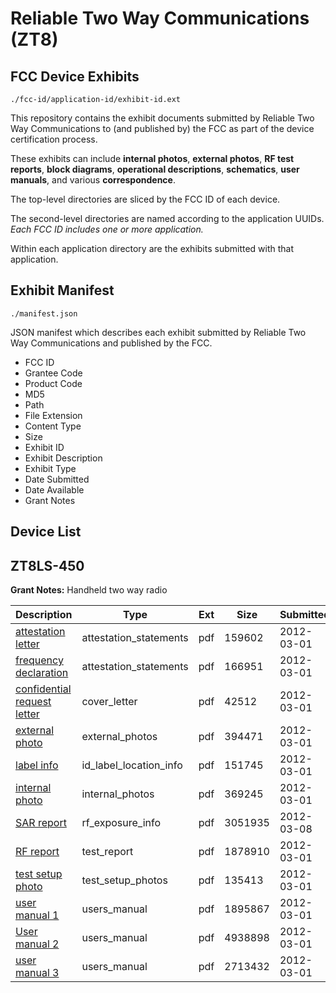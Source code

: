 # Reliable Two Way Communications (ZT8)
## FCC Device Exhibits

```
./fcc-id/application-id/exhibit-id.ext
```

This repository contains the exhibit documents submitted by Reliable Two Way Communications to (and published by) the FCC as part of the device certification process.

These exhibits can include **internal photos**, **external photos**, **RF test reports**, **block diagrams**, **operational descriptions**, **schematics**, **user manuals**, and various **correspondence**.

The top-level directories are sliced by the FCC ID of each device.

The second-level directories are named according to the application UUIDs. *Each FCC ID includes one or more application.*

Within each application directory are the exhibits submitted with that application. 

## Exhibit Manifest

```
./manifest.json
```

JSON manifest which describes each exhibit submitted by Reliable Two Way Communications and published by the FCC.

- FCC ID
- Grantee Code
- Product Code
- MD5
- Path
- File Extension
- Content Type
- Size
- Exhibit ID
- Exhibit Description
- Exhibit Type
- Date Submitted
- Date Available
- Grant Notes

## Device List
## ZT8LS-450
**Grant Notes:** Handheld two way radio

| Description | Type | Ext | Size | Submitted | Available |
| ----------- | ---- | --- | ---- | --------- | --------- |
| [attestation letter](ZT8LS-450/52e63aa2a88112c210b53aa592ccc3e7/1646326.pdf) | attestation_statements | pdf | 159602 | 2012-03-01 | 2012-03-01 |
| [frequency declaration](ZT8LS-450/52e63aa2a88112c210b53aa592ccc3e7/1646327.pdf) | attestation_statements | pdf | 166951 | 2012-03-01 | 2012-03-01 |
| [confidential request letter](ZT8LS-450/52e63aa2a88112c210b53aa592ccc3e7/1646342.pdf) | cover_letter | pdf | 42512 | 2012-03-01 | 2012-03-01 |
| [external photo](ZT8LS-450/52e63aa2a88112c210b53aa592ccc3e7/1646343.pdf) | external_photos | pdf | 394471 | 2012-03-01 | 2012-03-01 |
| [label info](ZT8LS-450/52e63aa2a88112c210b53aa592ccc3e7/1646328.pdf) | id_label_location_info | pdf | 151745 | 2012-03-01 | 2012-03-01 |
| [internal photo](ZT8LS-450/52e63aa2a88112c210b53aa592ccc3e7/1646344.pdf) | internal_photos | pdf | 369245 | 2012-03-01 | 2012-03-01 |
| [SAR report](ZT8LS-450/52e63aa2a88112c210b53aa592ccc3e7/1651891.pdf) | rf_exposure_info | pdf | 3051935 | 2012-03-08 | 2012-03-01 |
| [RF report](ZT8LS-450/52e63aa2a88112c210b53aa592ccc3e7/1646321.pdf) | test_report | pdf | 1878910 | 2012-03-01 | 2012-03-01 |
| [test setup photo](ZT8LS-450/52e63aa2a88112c210b53aa592ccc3e7/1646345.pdf) | test_setup_photos | pdf | 135413 | 2012-03-01 | 2012-03-01 |
| [user manual 1](ZT8LS-450/52e63aa2a88112c210b53aa592ccc3e7/1646323.pdf) | users_manual | pdf | 1895867 | 2012-03-01 | 2012-03-01 |
| [User manual 2](ZT8LS-450/52e63aa2a88112c210b53aa592ccc3e7/1646324.pdf) | users_manual | pdf | 4938898 | 2012-03-01 | 2012-03-01 |
| [user manual 3](ZT8LS-450/52e63aa2a88112c210b53aa592ccc3e7/1646325.pdf) | users_manual | pdf | 2713432 | 2012-03-01 | 2012-03-01 |
